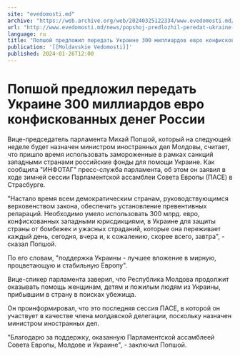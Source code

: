 ```yaml
---
site: "evedomosti.md"
archive: "https://web.archive.org/web/20240325122334/www.evedomosti.md/news/popshoj-predlozhil-peredat-ukraine-300-milliardov-evro-konfi"
url: "http://www.evedomosti.md/news/popshoj-predlozhil-peredat-ukraine-300-milliardov-evro-konfi"
language: ru
title: "Попшой предложил передать Украине 300 миллиардов евро конфискованных денег России"
publication: '[[Moldavskie Vedomosti]]'
published: 2024-01-26T12:00
---
```


# Попшой предложил передать Украине 300 миллиардов евро конфискованных денег России

Вице-председатель парламента Михай Попшой, который на следующей неделе будет назначен министром иностранных дел Молдовы, считает, что пришло время использовать замороженные в рамках санкций западными странами российские фонды для помощи Украине. Как сообщила "ИНФОТАГ" пресс-служба парламента, об этом он заявил в ходе зимней сессии Парламентской ассамблеи Совета Европы (ПАСЕ) в Страсбурге.

"Настало время всем демократическим странам, руководствующимся верховенством закона, обеспечить установление превентивных репараций. Необходимо умело использовать 300 млрд. евро, конфискованных западными юрисдикциями, в Украине для защиты страны от бомбежек и ужасных страданий, которые она переживает каждый день, сегодня, вчера и, к сожалению, скорее всего, завтра", - сказал Попшой.

По его словам, "поддержка Украины - лучшее вложение в мирную, процветающую и стабильную Европу".

Вице-спикер парламента заверил, что Республика Молдова продолжит оказывать помощь женщинам, детям и пожилым людям из Украины, прибывшим в страну в поисках убежища.

Он проинформировал, что это последняя сессия ПАСЕ, в которой он участвует в качестве члена молдавской делегации, поскольку назначен министром иностранных дел.

"Благодарю за поддержку, оказанную Парламентской ассамблеей Совета Европы, Молдове и Украине", - заключил Попшой.